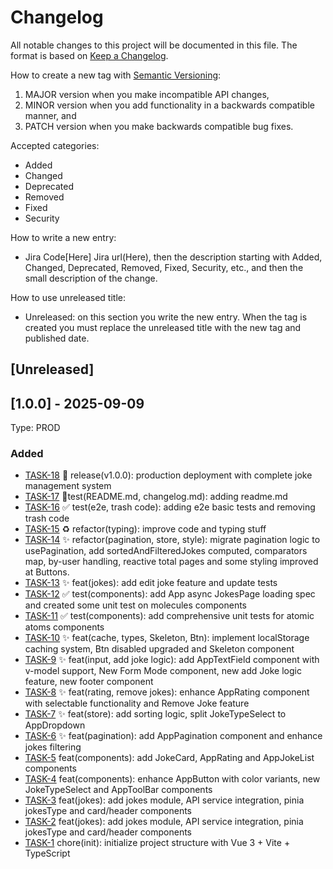 # Changelog

All notable changes to this project will be documented in this file.
The format is based on [Keep a Changelog](https://keepachangelog.com/en/1.0.0/).

How to create a new tag with [Semantic Versioning](https://semver.org/spec/v2.0.0.html):

1. MAJOR version when you make incompatible API changes,
2. MINOR version when you add functionality in a backwards compatible manner, and
3. PATCH version when you make backwards compatible bug fixes.

Accepted categories:

- Added
- Changed
- Deprecated
- Removed
- Fixed
- Security

How to write a new entry:

- Jira Code[Here] Jira url(Here), then the description starting with Added, Changed, Deprecated, Removed, Fixed, Security, etc., and then the small description of the change.

How to use unreleased title:

- Unreleased: on this section you write the new entry. When the tag is created you must replace the unreleased title with the new tag and published date.

## [Unreleased]


## [1.0.0] - 2025-09-09
Type: PROD
### Added
- [TASK-18](https://dummycompany.atlassian.net/browse/TASK-18) :rocket: release(v1.0.0): production deployment with complete joke management system
- [TASK-17](https://dummycompany.atlassian.net/browse/TASK-17) :memo:test(README.md, changelog.md): adding readme.md
- [TASK-16](https://dummycompany.atlassian.net/browse/TASK-16) :white_check_mark: test(e2e, trash code): adding e2e basic tests and removing trash code
- [TASK-15](https://dummycompany.atlassian.net/browse/TASK-15) :recycle: refactor(typing): improve code and typing stuff
- [TASK-14](https://dummycompany.atlassian.net/browse/TASK-14) :sparkles: refactor(pagination, store, style): migrate pagination logic to usePagination, add sortedAndFilteredJokes computed, comparators map, by-user handling, reactive total pages and some styling improved at Buttons.
- [TASK-13](https://dummycompany.atlassian.net/browse/TASK-13) :sparkles: feat(jokes): add edit joke feature and update tests
- [TASK-12](https://dummycompany.atlassian.net/browse/TASK-12) :white_check_mark: test(components): add App async JokesPage loading spec and created some unit test on molecules components
- [TASK-11](https://dummycompany.atlassian.net/browse/TASK-11) :white_check_mark: test(components): add comprehensive unit tests for atomic atoms components
- [TASK-10](https://dummycompany.atlassian.net/browse/TASK-10) :sparkles: feat(cache, types, Skeleton, Btn): implement localStorage caching system, Btn disabled upgraded and Skeleton component
- [TASK-9](https://dummycompany.atlassian.net/browse/TASK-9) :sparkles: feat(input, add joke logic): add AppTextField component with v-model support, New Form Mode component, new add Joke logic feature, new footer component
- [TASK-8](https://dummycompany.atlassian.net/browse/TASK-8) :sparkles: feat(rating, remove jokes): enhance AppRating component with selectable functionality and Remove Joke feature
- [TASK-7](https://dummycompany.atlassian.net/browse/TASK-7) :sparkles: feat(store): add sorting logic, split JokeTypeSelect to AppDropdown
- [TASK-6](https://dummycompany.atlassian.net/browse/TASK-6) :sparkles: feat(pagination): add AppPagination component and enhance jokes filtering
- [TASK-5](https://dummycompany.atlassian.net/browse/TASK-5) feat(components): add JokeCard, AppRating and  AppJokeList components
- [TASK-4](https://dummycompany.atlassian.net/browse/TASK-4) feat(components): enhance AppButton with color variants, new JokeTypeSelect and AppToolBar components
- [TASK-3](https://dummycompany.atlassian.net/browse/TASK-3) feat(jokes): add jokes module, API service integration, pinia jokesType and card/header components
- [TASK-2](https://dummycompany.atlassian.net/browse/TASK-2) feat(jokes): add jokes module, API service integration, pinia jokesType and card/header components
- [TASK-1](https://dummycompany.atlassian.net/browse/TASK-1) chore(init): initialize project structure with Vue 3 + Vite + TypeScript
